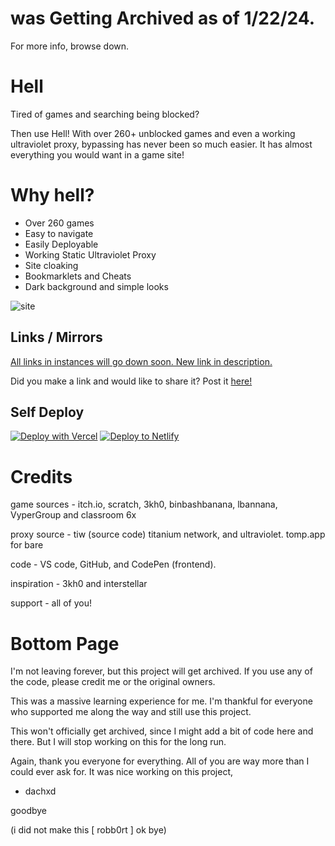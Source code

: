 # was Getting Archived as of 1/22/24.

For more info, browse down.

#  Hell

Tired of games and searching being blocked?

Then use Hell! With over 260+ unblocked games and even a working ultraviolet proxy, bypassing has never been so much easier. It has almost everything you would want in a game site! 

# Why hell?

- Over 260 games 
- Easy to navigate
- Easily Deployable
- Working Static Ultraviolet Proxy
- Site cloaking 
- Bookmarklets and Cheats
- Dark background and simple looks 

![site](https://github.com/D3ch/hell/assets/106717421/6977a3b1-82d6-4efc-a164-06324bf090a7)

## Links / Mirrors


[All links in instances will go down soon. New link in description.](https://instances.d3ch.repl.co)

Did you make a link and would like to share it? Post it [here!](https://forms.gle/gwxTCDRzZQRo5toH7)


## Self Deploy

[![Deploy with Vercel](https://vercel.com/button)](https://vercel.com/new/clone?repository-url=https%3A%2F%2Fgithub.com%2Fd3ch%2Fhell)
[![Deploy to Netlify](https://www.netlify.com/img/deploy/button.svg)](https://app.netlify.com/start/deploy?repository=https://github.com/d3ch/hell)


# Credits 

game sources - itch.io, scratch, 3kh0, binbashbanana, lbannana, VyperGroup and classroom 6x

proxy source - tiw (source code) titanium network, and ultraviolet. tomp.app for bare


code - VS code, GitHub, and CodePen (frontend).

inspiration - 3kh0 and interstellar

support - all of you!

# Bottom Page

I'm not leaving forever, but this project will get archived. If you use any of the code, please credit me or the original owners.

This was a massive learning experience for me. I'm thankful for everyone who supported me along the way and still use this project. 

This won't officially get archived, since I might add a bit of code here and there. But I will stop working on this for the long run.

Again, thank you everyone for everything. All of you are way more than I could ever ask for. It was nice working on this project, 

- dachxd

goodbye

(i did not make this [ robb0rt ] ok bye)
